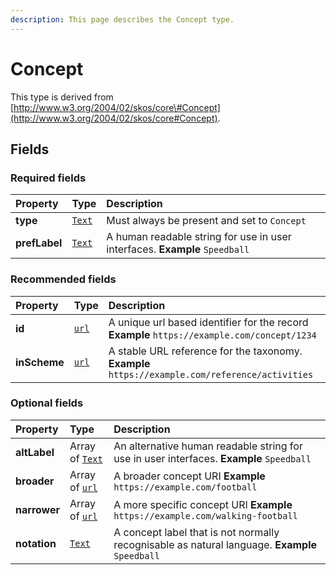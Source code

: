 ```yaml
---
description: This page describes the Concept type.
---
```


# Concept

This type is derived from [http://www.w3.org/2004/02/skos/core\#Concept](http://www.w3.org/2004/02/skos/core#Concept).

## **Fields**

### **Required fields**

| Property | Type | Description |
| :--- | :--- | :--- |
| **type** |  [`Text`](https://schema.org/Text) |  Must always be present and set to `Concept` |
| **prefLabel** |  [`Text`](https://schema.org/Text) |  A human readable string for use in user interfaces.  **Example**  `Speedball` |

### **Recommended fields**

| Property | Type | Description |
| :--- | :--- | :--- |
| **id** |  [`url`](https://schema.org/url) |  A unique url based identifier for the record  **Example**  `https://example.com/concept/1234` |
| **inScheme** |  [`url`](https://schema.org/url) |  A stable URL reference for the taxonomy.  **Example**  `https://example.com/reference/activities` |

### **Optional fields**

| Property | Type | Description |
| :--- | :--- | :--- |
| **altLabel** |  Array of [`Text`](https://github.com/openactive/developer-documentation/tree/997de07697a95bfb22f2df5d2831c570a03e11ce/model/types/ArrayOf/README.md#https://schema.org/Text) |  An alternative human readable string for use in user interfaces.  **Example**  `Speedball` |
| **broader** |  Array of [`url`](https://github.com/openactive/developer-documentation/tree/997de07697a95bfb22f2df5d2831c570a03e11ce/model/types/ArrayOf/README.md#https://schema.org/url) |  A broader concept URI  **Example**  `https://example.com/football` |
| **narrower** |  Array of [`url`](https://github.com/openactive/developer-documentation/tree/997de07697a95bfb22f2df5d2831c570a03e11ce/model/types/ArrayOf/README.md#https://schema.org/url) |  A more specific concept URI  **Example**  `https://example.com/walking-football` |
| **notation** |  [`Text`](https://schema.org/Text) |  A concept label that is not normally recognisable as natural language.  **Example**  `Speedball` |

